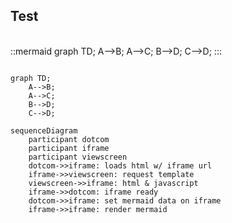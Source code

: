 ## Test

<br>
::mermaid
graph TD;
    A-->B;
    A-->C;
    B-->D;
    C-->D;
:::

```mermaid

graph TD;
    A-->B;
    A-->C;
    B-->D;
    C-->D;

```


```mermaid
sequenceDiagram
    participant dotcom
    participant iframe
    participant viewscreen
    dotcom->>iframe: loads html w/ iframe url
    iframe->>viewscreen: request template
    viewscreen->>iframe: html & javascript
    iframe->>dotcom: iframe ready
    dotcom->>iframe: set mermaid data on iframe
    iframe->>iframe: render mermaid
```
